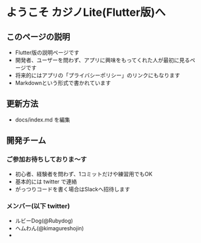 # ようこそ カジノLite(Flutter版)へ

## このページの説明
 - Flutter版の説明ページです
 - 開発者、ユーザーを問わず、アプリに興味をもってくれた人が最初に見るページです
 - 将来的にはアプリの「プライバシーポリシー」のリンクにもなります
 - Markdownという形式で書かれています
 
## 更新方法
 - docs/index.md を編集

## 開発チーム
### ご参加お待ちしておりま〜す
 - 初心者、経験者を問わず、1コミットだけや練習用でもOK
 - 基本的には twitter で連絡
 - がっつりコードを書く場合はSlackへ招待します

### メンバー(以下 twitter)
 - ルビーDog(@Rubydog)
 - ヘムわん(@kimagureshojin)
 -

